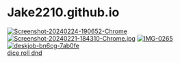 # Jake2210.github.io
<a href="https://ibb.co/2nLYy8Y"><img src="https://i.ibb.co/7YTNXgN/Screenshot-20240224-190652-Chrome.jpg" alt="Screenshot-20240224-190652-Chrome" border="0" /></a>
[![Screenshot-20240221-184310-Chrome.jpg](https://i.postimg.cc/GppFsyKD/Screenshot-20240221-184310-Chrome.jpg)](https://postimg.cc/k2k60DkM)
<a href="https://imgbb.com/"><img src="https://i.ibb.co/HKT2Xkx/IMG-0265.gif" alt="IMG-0265" border="0"></a>
<a href="https://ibb.co/FXx9g9S"><img src="https://i.ibb.co/kJHpQpR/deskjob-bn6cg-7ab0fe.gif" alt="deskjob-bn6cg-7ab0fe" border="0"></a><br /><a target='_blank' href='https://freeonlinedice.com/'>dice roll dnd</a><br />
